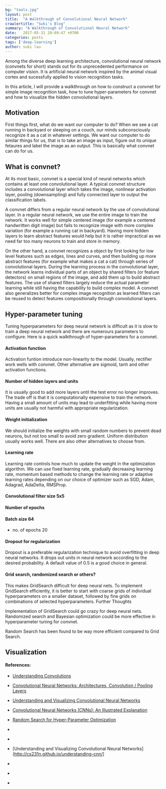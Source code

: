 ```yaml
---
bg: "tools.jpg"
layout: post
title:  "A Walkthrough of Convolutional Neural Network"
crawlertitle: "Suki's Blog"
summary: "A Walkthrough of Convolutional Neural Network"
date:   2017-05-31 20:09:47 +0700
categories: posts
tags: ['deep-learning']
author: suki lau
---
```


Among the diverse deep learning architecture, convolutional neural network (convnets for short) stands out for its unprecedented performance on computer vision. It is artificial neural network inspired by the animal visual cortex and sucessfully applied to vision recognition tasks. 

In this article, I will provide a walkthrough on how to construct a convnet for simple image recognition task, how to tune hyper-parameters for convnet and how to visualize the hidden convolutional layers. 


## Motivation

First things first, what do we want our computer to do?  When we see a cat running in backyard or sleeping on a couch, our minds subconsciously recognize it as a cat in whatever settings. We want our computer to do similar things for us, that is to take an image as input, figure out its unique fetaures and label the image as an output.  This is basically what convnet can do for us. 


## What is convnet?

At its most basic, convnet is a special kind of neural networks which contains at least one convolutional layer. A typical convnet structure includes a convolutional layer which takes the image, nonlinear activation layer, pooling (downsampling) and fully connected layer to output the classification labels.

A convnet differs from a regular neural network by the use of convolutional layer. In a regular neural network, we use the entire image to train the network. It works well for simple centered image (for example a centered handwritten digit image) but fails to recognize image with more complex variation (for example a running cat in backyard). Having more hidden layers to learn abstract features would help but it is rather impractical as we need far too many neurons to train and store in memory.

On the other hand, a convnet recognizes a object by first looking for low level features such as edges, lines and curves, and then building up more abstract features (for example what makes a cat a cat) through series of convolutional layers. During the learning process in the convolutional layer, the network learns individual parts of an object by shared filters (or feature detectors) on small regions of the image, and add them up to build abstract features. The use of shared filters largely reduce the actual parameter learning while still having the capability to build complex model. A convnet also generalizes better for complex image recognition as learned filters can be reused to detect features compositionally through convolutional layers.


## Hyper-parameter tuning

Tuning hyperparameters for deep neural network is difficult as it is slow to train a deep neural network and there are numerours parameters to configure. Here is a quick walkthrough of hyper-parameters for a convnet.

#### Activation function	
Activation funtion introduce non-linearity to the model. Usually, rectifier work wells with convnet. Other alternative are sigmoid, tanh and other activation functions.

#### Number of hidden layers and units
It is usually good to add more layers until the test error no longer improves. The trade off is that it is computationally expensive to train the network.  Having a small amount of units may lead to underfitting while having more units are usually not harmful with appropriate regularization. 

#### Weight initialization
We should initialize the weights with small random numbers to prevent dead neurons, but not too small to avoid zero gradient. Uniform distribution usually works well. There are also other alternatives to choose from.

#### Learning rate
Learning rate controls how much to update the weight in the optimization algorithm.  We can use fixed learning rate, gradually decreasing learning rate, momentum based methods to change the learning rate or adaptive learning rates depending on our choice of optimizer such as SGD, Adam, Adagrad, AdaDelta, RMSProp.

#### Convolutional filter size	5x5

#### Number of epochs

#### Batch size	64

* no. of epochs	20

#### Dropout for regularization
Dropout is a preferable regularization technique to avoid overfitting in deep neural networks. It drops out units in neural network according to the desired probability. A default value of 0.5 is a good choice in general.

#### Grid search, randomized search or others?
This makes GridSearch difficult for deep neural nets.
To implement GridSearch efficiently, it is better to start with coarse grids of individual hyperparameters on a smaller dataset, followed by fine grids on combinations of selected hyperparameters.
Further Thoughts

Implementation of GridSearch could go crazy for deep neural nets. Randomized search and Bayesian optimization could be more effective in hyperparameter tuning for convnet. 

Random Search has been found to be way more efficient compared to Grid Search.







## Visualization







#### References:
* [Understanding Convolutions](http://colah.github.io/posts/2014-07-Understanding-Convolutions/)
* [Convolutional Neural Networks: Architectures, Convolution / Pooling Layers](http://cs231n.github.io/convolutional-networks/)
* [Understanding and Visualizing Convolutional Neural Networks](http://cs231n.github.io/understanding-cnn/)
* [Convolutional Neural Networks (CNNs): An Illustrated Explanation](http://xrds.acm.org/blog/2016/06/convolutional-neural-networks-cnns-illustrated-explanation/)
* [Random Search for Hyper-Parameter Optimization](http://www.jmlr.org/papers/volume13/bergstra12a/bergstra12a.pdf)

* [](http://rishy.github.io/ml/2017/01/05/how-to-train-your-dnn/)

* [](https://ml4a.github.io/ml4a/convnets/)
* [Understanding and Visualizing Convolutional Neural Networks](http://cs231n.github.io/understanding-cnn/]
* [](https://medium.com/rants-on-machine-learning/smarter-parameter-sweeps-or-why-grid-search-is-plain-stupid-c17d97a0e881)
* [](https://ml4a.github.io/ml4a/convnets/)
* [](https://ml4a.github.io/ml4a/looking_inside_neural_nets/)
